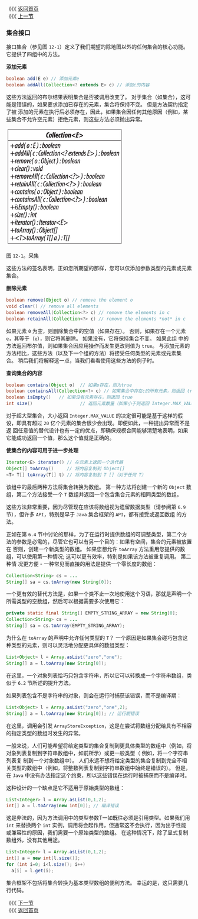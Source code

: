 《《《 [返回首页](../README.md)       <br/>
《《《 [上一节](../ch11/05_Collections_and_Thread_Safety.md)

### 集合接口

接口集合（参见图 `12-1`）定义了我们期望的除地图以外的任何集合的核心功能。 它提供了四组中的方法。

**添加元素**

```java
boolean add(E e) // 添加元素e
boolean addAll(Collection<? extends E> c) // 添加c的内容
```

这些方法返回的布尔结果表明集合是否被调用改变了。 对于集合（如集合），这可能是错误的，如果要求添加已存在的元素，集合将保持不变。 但是方法契约指定了被
添加的元素在执行后必须存在，因此，如果集合因任何其他原因（例如，某些集合不允许空元素）拒绝元素，则这些方法必须抛出异常。

![](12_1.png)

图 `12-1`。采集

这些方法的签名表明，正如您所期望的那样，您可以仅添加参数类型的元素或元素集合。

**删除元素**

```java
boolean remove(Object o) // remove the element o
void clear() // remove all elements
boolean removeAll(Collection<?> c) // remove the elements in c
boolean retainAll(Collection<?> c) // remove the elements *not* in c
```

如果元素 `0` 为空，则删除集合中的空值（如果存在）。 否则，如果存在一个元素 `e`，其等于（`e`），则它将其删除。 如果没有，它将保持集合不变。 如果此组
中的方法返回布尔值，则如果集合因应用操作而发生更改则值为 `true`。 与添加元素的方法相比，这些方法（以及下一个组的方法）将接受任何类型的元素或元素集
合。 稍后我们将解释这一点，当我们看看使用这些方法的例子时。

**查询集合的内容**

```java
boolean contains(Object o) 	// 如果o存在，则为true
boolean containsAll(Collection<?> c) // 如果集合中存在c的所有元素，则返回 true
boolean isEmpty() 	// 如果没有元素存在，则返回 true
int size() 					// 返回元素数量（如果小于则返回 Integer.MAX_VALUE）
```

对于超大型集合，大小返回 `Integer.MAX_VALUE` 的决定很可能是基于这样的假设，即具有超过 `20` 亿个元素的集合很少会出现。即便如此，一种提出异常而不是返
回任意值的替代设计也有一定的优点，即确保规模合同能够清楚地表明，如果它能成功返回一个值，那么这个值就是正确的。

**使集合的内容可用于进一步处理**

```java
Iterator<E> iterator() // 在元素上返回一个迭代器
Object[] toArray()     // 将内容复制到 Object[]
<T> T[] toArray(T[] t) // 将内容复制到 T []（对于任何 T）
```

该组中的最后两种方法将集合转换为数组。 第一种方法将创建一个新的 `Object` 数组，第二个方法接受一个 `T` 数组并返回一个包含集合元素的相同类型的数组。

这些方法非常重要，因为尽管现在应该将数组视为遗留数据类型（请参阅第 `6.9` 节），但许多 `API`，特别是早于 `Java` 集合框架的 `API`，都有接受或返回数组
的方法。

正如在第 `6.4` 节中讨论的那样，为了在运行时提供数组的可调整类型，第二个方法的参数是必需的，尽管它也可以有另一个目的：如果有空间，集合的元素被放置在 
否则，创建一个新类型的数组。 如果您想允许 `toArray` 方法重用您提供的数组，可以使用第一种情况; 这可以更有效率，特别是如果该方法被重复调用。 第二种情
况更方便 - 一种常见而直接的用法是提供一个零长度的数组：

```java
Collection<String> cs = ...
String[] sa = cs.toArray(new String[0]);
```

一个更有效的替代方法是，如果一个类不止一次地使用这个习语，那就是声明一个所需类型的空数组，然后可以根据需要多次使用它：

```java
private static final String[] EMPTY_STRING_ARRAY = new String[0];
Collection<String> cs = ...
String[] sa = cs.toArray(EMPTY_STRING_ARRAY);
```

为什么在 `toArray` 的声明中允许任何类型的 `T`？ 一个原因是如果集合碰巧包含这种类型的元素，则可以灵活地分配更具体的数组类型：

```java
List<Object> l = Array.asList("zero","one");
String[] a = l.toArray(new String[0]);
```

在这里，一个对象列表恰巧只包含字符串，所以它可以转换成一个字符串数组，类似于 `6.2` 节所述的提升方法。

如果列表包含不是字符串的对象，则会在运行时捕获该错误，而不是编译期：

```java
List<Object> l = Array.asList("zero","one",2);
String[] a = l.toArray(new String[0]); // 运行期错误
```

在这里，调用会引发 `ArrayStoreException`，这是在尝试将数组分配给具有不相容的指定类型的数组时发生的异常。

一般来说，人们可能希望将给定类型的集合复制到更具体类型的数组中（例如，将对象列表复制到字符串数组中，如前所示）或更一般类型（ 例如，将一个字符串列表复
制到一个对象数组中）。 人们永远不想将给定类型的集合复制到完全不相关类型的数组中（例如，将整数列表复制到字符串数组中始终是错误的）。 但是，在 `Java` 
中没有办法指定这个约束，所以这些错误在运行时被捕获而不是编译时。

这种设计的一个缺点是它不适用于原始类型的数组：

```java
List<Integer> l = Array.asList(0,1,2);
int[] a = l.toArray(new int[0]); // 编译错误
```

这是非法的，因为方法调用中的类型参数T一如既往必须是引用类型。如果我们用 `int` 来替换两个 `int` 实例，调用将会起作用，但通常这不会执行，因为出于性能
或兼容性的原因，我们需要一个原始类型的数组。 在这种情况下，除了显式复制数组外，没有其他用途。

```java
List<Integer> l = Array.asList(0,1,2);
int[] a = new int[l.size()];
for (int i=0; i<l.size(); i++) 
  a[i] = l.get(i);
```

集合框架不包括将集合转换为基本类型数组的便利方法。 幸运的是，这只需要几行代码。

《《《 [下一节](01_Using_the_Methods_of_Collection.md)      <br/>
《《《 [返回首页](../README.md)
